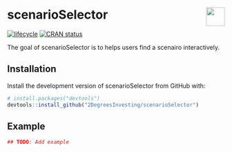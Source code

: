 
<!-- README.md is generated from README.Rmd. Please edit that file -->

# scenarioSelector <a href='https://github.com/2DegreesInvesting/r2dii.usethis'><img src='https://imgur.com/A5ASZPE.png' align='right' height='43' /></a>

<!-- badges: start -->

[![lifecycle](https://img.shields.io/badge/lifecycle-experimental-orange.svg)](https://www.tidyverse.org/lifecycle/#experimental)
[![CRAN
status](https://www.r-pkg.org/badges/version/scenarioSelector)](https://CRAN.R-project.org/package=scenarioSelector)
<!-- badges: end -->

The goal of scenarioSelector is to helps users find a scenairo
interactively.

## Installation

Install the development version of scenarioSelector from GitHub with:

``` r
# install.packages("devtools")
devtools::install_github("2DegreesInvesting/scenarioSelector")
```

## Example

``` r
## TODO: Add example
```
